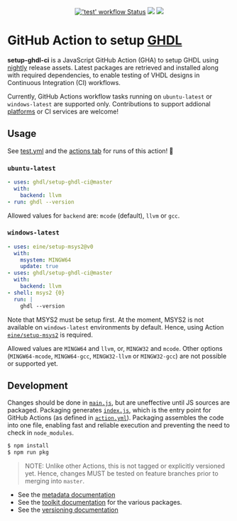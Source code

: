 
<p align="center">
  <a title="'test' workflow Status" href="https://github.com/ghdl/setup-ghdl-ci/actions?query=workflow%3Atest"><img alt="'test' workflow Status" src="https://img.shields.io/github/workflow/status/ghdl/setup-ghdl-ci/test?longCache=true&style=flat-square&label=test&logo=github"></a><!--
  -->
  <a title="Dependency Status" href="https://david-dm.org/ghdl/setup-ghdl-ci"><img src="https://img.shields.io/david/ghdl/setup-ghdl-ci.svg?longCache=true&style=flat-square&label=deps&logo=npm"></a><!--
  -->
  <a title="DevDependency Status" href="https://david-dm.org/ghdl/setup-ghdl-ci?type=dev"><img src="https://img.shields.io/david/dev/ghdl/setup-ghdl-ci.svg?longCache=true&style=flat-square&label=devdeps&logo=npm"></a>
</p>

# GitHub Action to setup [GHDL](https://github.com/ghdl/ghdl)

**setup-ghdl-ci** is a JavaScript GitHub Action (GHA) to setup GHDL using [nightly](https://github.com/ghdl/ghdl/releases/tag/nightly) release assets. Latest packages are retrieved and installed along with required dependencies, to enable testing of VHDL designs in Continuous Integration (CI) workflows.

Currently, GitHub Actions workflow tasks running on `ubuntu-latest` or `windows-latest` are supported only. Contributions to support addional [platforms](https://help.github.com/en/actions/reference/virtual-environments-for-github-hosted-runners#supported-runners-and-hardware-resources) or CI services are welcome!

## Usage

See [test.yml](.github/workflows/test.yml) and the [actions tab](https://github.com/ghdl/setup-ghdl-ci/actions) for runs of this action! :rocket:

### `ubuntu-latest`

```yaml
- uses: ghdl/setup-ghdl-ci@master
  with:
    backend: llvm
- run: ghdl --version
```

Allowed values for `backend` are: `mcode` (default), `llvm` or `gcc`.

### `windows-latest`

```yml
- uses: eine/setup-msys2@v0
  with:
    msystem: MINGW64
    update: true
- uses: ghdl/setup-ghdl-ci@master
  with:
    backend: llvm
- shell: msys2 {0}
  run: |
    ghdl --version
```

Note that MSYS2 must be setup first. At the moment, MSYS2 is not available on `windows-latest` environments by default. Hence, using Action [`eine/setup-msys2`](https://github.com/eine/setup-msys2) is required.

Allowed values are `MINGW64` and `llvm`, or, `MINGW32` and `mcode`. Other options (`MINGW64-mcode`, `MINGW64-gcc`, `MINGW32-llvm` or `MINGW32-gcc`) are not possible or supported yet.

## Development

Changes should be done in [`main.js`](./main.js), but are uneffective until JS sources are packaged. Packaging generates [`index.js`](./index.js), which is the entry point for GitHub Actions (as defined in [`action.yml`](./action.yml)). Packaging assembles the code into one file, enabling fast and reliable execution and preventing the need to check in `node_modules`.

```sh
$ npm install
$ npm run pkg
```

> NOTE: Unlike other Actions, this is not tagged or explicitly versioned yet. Hence, changes MUST be tested on feature branches prior to merging into `master`.

- See the [metadata documentation](https://help.github.com/en/articles/metadata-syntax-for-github-actions)
- See the [toolkit documentation](https://github.com/actions/toolkit/blob/master/README.md#packages) for the various packages.
- See the [versioning documentation](https://github.com/actions/toolkit/blob/master/docs/action-versioning.md)

